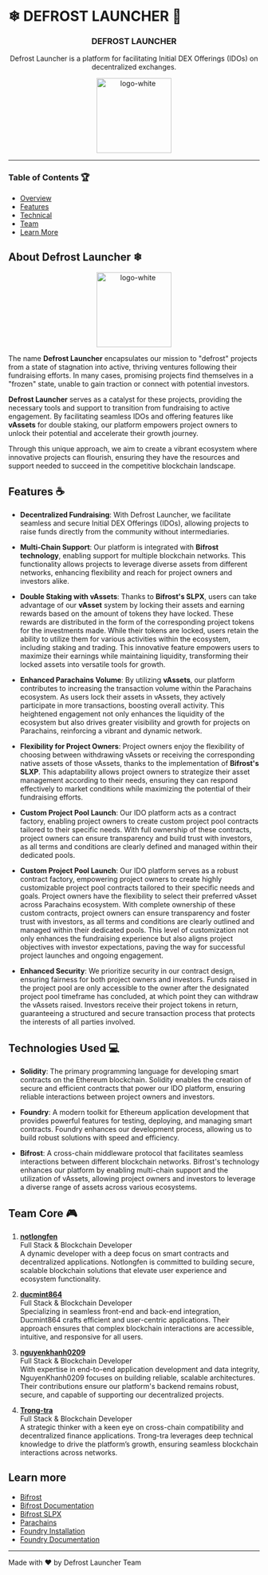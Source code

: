 # ❄ DEFROST LAUNCHER 🚀

<h3 align="center">DEFROST LAUNCHER</h3>
<p align="center">
Defrost Launcher is a platform for facilitating Initial DEX Offerings (IDOs) on decentralized exchanges.
</p>

<p align="center">
    <img src="https://i.pinimg.com/736x/fe/9d/38/fe9d3827959516de0885ef81d51202c7.jpg" alt="logo-white" width="150" height="150"/>
</p>

---
### Table of Contents 🏆
- [Overview](#About-Defrost-Launcher-❄)
- [Features](#Features-☕)
- [Technical](#Technologies-Used-💻)
- [Team](#Team-Core-🎮)
- [Learn More](#-Learn-more)

## About Defrost Launcher ❄

<p align="center">
    <img src="https://i.pinimg.com/736x/fe/9d/38/fe9d3827959516de0885ef81d51202c7.jpg" alt="logo-white" width="150" height="150"/>
</p>

The name **Defrost Launcher** encapsulates our mission to "defrost" projects from a state of stagnation into active, thriving ventures following their fundraising efforts. In many cases, promising projects find themselves in a "frozen" state, unable to gain traction or connect with potential investors. 

**Defrost Launcher** serves as a catalyst for these projects, providing the necessary tools and support to transition from fundraising to active engagement. By facilitating seamless IDOs and offering features like **vAssets** for double staking, our platform empowers project owners to unlock their potential and accelerate their growth journey. 

Through this unique approach, we aim to create a vibrant ecosystem where innovative projects can flourish, ensuring they have the resources and support needed to succeed in the competitive blockchain landscape.

## Features ☕

- **Decentralized Fundraising**: With Defrost Launcher, we facilitate seamless and secure Initial DEX Offerings (IDOs), allowing projects to raise funds directly from the community without intermediaries.

- **Multi-Chain Support**: Our platform is integrated with **Bifrost technology**, enabling support for multiple blockchain networks. This functionality allows projects to leverage diverse assets from different networks, enhancing flexibility and reach for project owners and investors alike.

- **Double Staking with vAssets**: Thanks to **Bifrost's SLPX**, users can take advantage of our **vAsset** system by locking their assets and earning rewards based on the amount of tokens they have locked. These rewards are distributed in the form of the corresponding project tokens for the investments made. While their tokens are locked, users retain the ability to utilize them for various activities within the ecosystem, including staking and trading. This innovative feature empowers users to maximize their earnings while maintaining liquidity, transforming their locked assets into versatile tools for growth.

- **Enhanced Parachains Volume**: By utilizing **vAssets**, our platform contributes to increasing the transaction volume within the Parachains ecosystem. As users lock their assets in vAssets, they actively participate in more transactions, boosting overall activity. This heightened engagement not only enhances the liquidity of the ecosystem but also drives greater visibility and growth for projects on Parachains, reinforcing a vibrant and dynamic network.

- **Flexibility for Project Owners**: Project owners enjoy the flexibility of choosing between withdrawing vAssets or receiving the corresponding native assets of those vAssets, thanks to the implementation of **Bifrost's SLXP**. This adaptability allows project owners to strategize their asset management according to their needs, ensuring they can respond effectively to market conditions while maximizing the potential of their fundraising efforts.

- **Custom Project Pool Launch**: Our IDO platform acts as a contract factory, enabling project owners to create custom project pool contracts tailored to their specific needs. With full ownership of these contracts, project owners can ensure transparency and build trust with investors, as all terms and conditions are clearly defined and managed within their dedicated pools.

- **Custom Project Pool Launch**: Our IDO platform serves as a robust contract factory, empowering project owners to create highly customizable project pool contracts tailored to their specific needs and goals. Project owners have the flexibility to select their preferred vAsset across Parachains ecosystem. With complete ownership of these custom contracts, project owners can ensure transparency and foster trust with investors, as all terms and conditions are clearly outlined and managed within their dedicated pools. This level of customization not only enhances the fundraising experience but also aligns project objectives with investor expectations, paving the way for successful project launches and ongoing engagement.

- **Enhanced Security**: We prioritize security in our contract design, ensuring fairness for both project owners and investors. Funds raised in the project pool are only accessible to the owner after the designated project pool timeframe has concluded, at which point they can withdraw the vAssets raised. Investors receive their project tokens in return, guaranteeing a structured and secure transaction process that protects the interests of all parties involved.

## Technologies Used 💻

- **Solidity**: The primary programming language for developing smart contracts on the Ethereum blockchain. Solidity enables the creation of secure and efficient contracts that power our IDO platform, ensuring reliable interactions between project owners and investors.

- **Foundry**: A modern toolkit for Ethereum application development that provides powerful features for testing, deploying, and managing smart contracts. Foundry enhances our development process, allowing us to build robust solutions with speed and efficiency.

- **Bifrost**: A cross-chain middleware protocol that facilitates seamless interactions between different blockchain networks. Bifrost's technology enhances our platform by enabling multi-chain support and the utilization of vAssets, allowing project owners and investors to leverage a diverse range of assets across various ecosystems.

## Team Core 🎮

1. **[notlongfen](https://github.com/notlongfen)**  
   Full Stack & Blockchain Developer  
   A dynamic developer with a deep focus on smart contracts and decentralized applications. Notlongfen is committed to building secure, scalable blockchain solutions that elevate user experience and ecosystem functionality.

2. **[ducmint864](https://github.com/ducmint864)**  
   Full Stack & Blockchain Developer  
   Specializing in seamless front-end and back-end integration, Ducmint864 crafts efficient and user-centric applications. Their approach ensures that complex blockchain interactions are accessible, intuitive, and responsive for all users.

3. **[nguyenkhanh0209](https://github.com/nguyenkhanh0209)**  
   Full Stack & Blockchain Developer  
   With expertise in end-to-end application development and data integrity, NguyenKhanh0209 focuses on building reliable, scalable architectures. Their contributions ensure our platform's backend remains robust, secure, and capable of supporting our decentralized projects.

4. **[Trong-tra](https://github.com/Trong-tra)**  
   Full Stack & Blockchain Developer  
   A strategic thinker with a keen eye on cross-chain compatibility and decentralized finance applications. Trong-tra leverages deep technical knowledge to drive the platform’s growth, ensuring seamless blockchain interactions across networks.

## Learn more
- [Bifrost](https://bifrost.io)
- [Bifrost Documentation](https://docs.bifrost.io)
- [Bifrost SLPX](https://docs.bifrost.io/for-builders/liquid-staking-x-slpx/overview)
- [Parachains](https://parachains.info)
- [Foundry Installation](https://getfoundry.sh/)
- [Foundry Documentation](https://book.getfoundry.sh)

---

Made with ❤️ by Defrost Launcher Team
